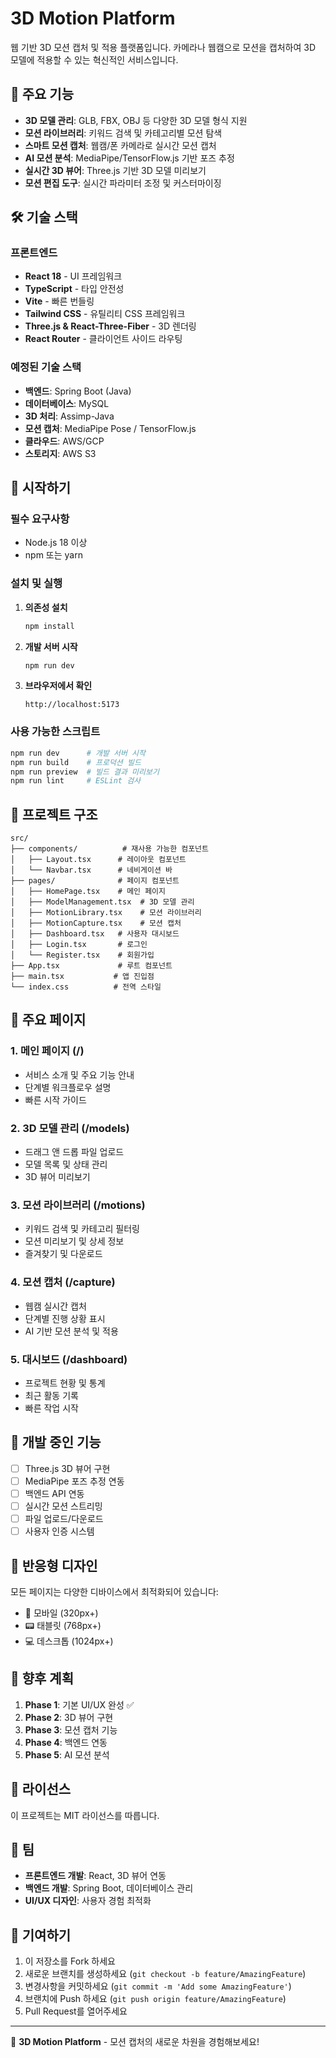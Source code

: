 # 3D Motion Platform

웹 기반 3D 모션 캡처 및 적용 플랫폼입니다. 카메라나 웹캠으로 모션을 캡처하여 3D 모델에 적용할 수 있는 혁신적인 서비스입니다.

## 🎯 주요 기능

- **3D 모델 관리**: GLB, FBX, OBJ 등 다양한 3D 모델 형식 지원
- **모션 라이브러리**: 키워드 검색 및 카테고리별 모션 탐색
- **스마트 모션 캡처**: 웹캠/폰 카메라로 실시간 모션 캡처
- **AI 모션 분석**: MediaPipe/TensorFlow.js 기반 포즈 추정
- **실시간 3D 뷰어**: Three.js 기반 3D 모델 미리보기
- **모션 편집 도구**: 실시간 파라미터 조정 및 커스터마이징

## 🛠 기술 스택

### 프론트엔드
- **React 18** - UI 프레임워크
- **TypeScript** - 타입 안전성
- **Vite** - 빠른 번들링
- **Tailwind CSS** - 유틸리티 CSS 프레임워크
- **Three.js & React-Three-Fiber** - 3D 렌더링
- **React Router** - 클라이언트 사이드 라우팅

### 예정된 기술 스택
- **백엔드**: Spring Boot (Java)
- **데이터베이스**: MySQL
- **3D 처리**: Assimp-Java
- **모션 캡처**: MediaPipe Pose / TensorFlow.js
- **클라우드**: AWS/GCP
- **스토리지**: AWS S3

## 🚀 시작하기

### 필수 요구사항
- Node.js 18 이상
- npm 또는 yarn

### 설치 및 실행

1. **의존성 설치**
   ```bash
   npm install
   ```

2. **개발 서버 시작**
   ```bash
   npm run dev
   ```

3. **브라우저에서 확인**
   ```
   http://localhost:5173
   ```

### 사용 가능한 스크립트

```bash
npm run dev      # 개발 서버 시작
npm run build    # 프로덕션 빌드
npm run preview  # 빌드 결과 미리보기
npm run lint     # ESLint 검사
```

## 📁 프로젝트 구조

```
src/
├── components/          # 재사용 가능한 컴포넌트
│   ├── Layout.tsx      # 레이아웃 컴포넌트
│   └── Navbar.tsx      # 네비게이션 바
├── pages/              # 페이지 컴포넌트
│   ├── HomePage.tsx    # 메인 페이지
│   ├── ModelManagement.tsx  # 3D 모델 관리
│   ├── MotionLibrary.tsx    # 모션 라이브러리
│   ├── MotionCapture.tsx    # 모션 캡처
│   ├── Dashboard.tsx   # 사용자 대시보드
│   ├── Login.tsx       # 로그인
│   └── Register.tsx    # 회원가입
├── App.tsx             # 루트 컴포넌트
├── main.tsx           # 앱 진입점
└── index.css          # 전역 스타일
```

## 🎨 주요 페이지

### 1. 메인 페이지 (/)
- 서비스 소개 및 주요 기능 안내
- 단계별 워크플로우 설명
- 빠른 시작 가이드

### 2. 3D 모델 관리 (/models)
- 드래그 앤 드롭 파일 업로드
- 모델 목록 및 상태 관리
- 3D 뷰어 미리보기

### 3. 모션 라이브러리 (/motions)
- 키워드 검색 및 카테고리 필터링
- 모션 미리보기 및 상세 정보
- 즐겨찾기 및 다운로드

### 4. 모션 캡처 (/capture)
- 웹캠 실시간 캡처
- 단계별 진행 상황 표시
- AI 기반 모션 분석 및 적용

### 5. 대시보드 (/dashboard)
- 프로젝트 현황 및 통계
- 최근 활동 기록
- 빠른 작업 시작

## 🔧 개발 중인 기능

- [ ] Three.js 3D 뷰어 구현
- [ ] MediaPipe 포즈 추정 연동
- [ ] 백엔드 API 연동
- [ ] 실시간 모션 스트리밍
- [ ] 파일 업로드/다운로드
- [ ] 사용자 인증 시스템

## 📱 반응형 디자인

모든 페이지는 다양한 디바이스에서 최적화되어 있습니다:
- 📱 모바일 (320px+)
- 📟 태블릿 (768px+)
- 💻 데스크톱 (1024px+)

## 🎯 향후 계획

1. **Phase 1**: 기본 UI/UX 완성 ✅
2. **Phase 2**: 3D 뷰어 구현
3. **Phase 3**: 모션 캡처 기능
4. **Phase 4**: 백엔드 연동
5. **Phase 5**: AI 모션 분석

## 📄 라이선스

이 프로젝트는 MIT 라이선스를 따릅니다.

## 👥 팀

- **프론트엔드 개발**: React, 3D 뷰어 연동
- **백엔드 개발**: Spring Boot, 데이터베이스 관리
- **UI/UX 디자인**: 사용자 경험 최적화

## 🤝 기여하기

1. 이 저장소를 Fork 하세요
2. 새로운 브랜치를 생성하세요 (`git checkout -b feature/AmazingFeature`)
3. 변경사항을 커밋하세요 (`git commit -m 'Add some AmazingFeature'`)
4. 브랜치에 Push 하세요 (`git push origin feature/AmazingFeature`)
5. Pull Request를 열어주세요

---

🎪 **3D Motion Platform** - 모션 캡처의 새로운 차원을 경험해보세요!